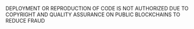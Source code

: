 DEPLOYMENT OR REPRODUCTION OF CODE IS NOT AUTHORIZED DUE TO COPYRIGHT AND QUALITY ASSURANCE ON PUBLIC BLOCKCHAINS TO REDUCE FRAUD
